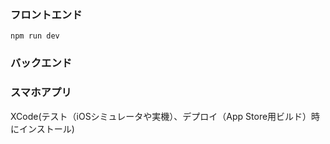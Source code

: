 ### フロントエンド
```
npm run dev
```

### バックエンド


### スマホアプリ

XCode(テスト（iOSシミュレータや実機）、デプロイ（App Store用ビルド）時にインストール)
